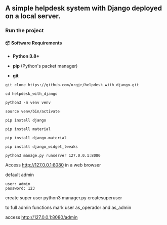 ## A simple helpdesk system with Django deployed on a local server.

### Run the project

#### 📦 Software Requirements

- **Python 3.8+**
    
- **pip** (Python's packet manager)
    
- **git**

```
git clone https://github.com/orgjr/helpdesk_with_django.git

cd helpdesk_with_django

python3 -m venv venv

source venv/bin/activate

pip install django

pip install material

pip install django.material

pip install django_widget_tweaks

python3 manage.py runserver 127.0.0.1:8080
```

Access http://127.0.0.1:8080 in a web browser


default admin
```
user: admin
password: 123
```

create super user
python3 manager.py createsuperuser

to full admin functions mark user as_operador and as_admin

access http://127.0.0.1:8080/admin